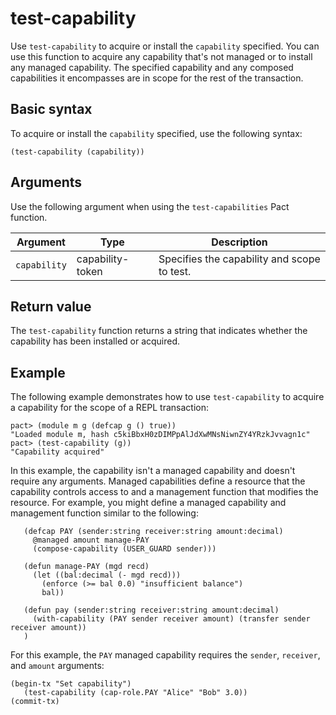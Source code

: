 # test-capability

Use `test-capability` to acquire or install the `capability` specified.
You can use this function to acquire any capability that's not managed or to install any managed capability.
The specified capability and any composed capabilities it encompasses are in scope for the rest of the transaction.

## Basic syntax

To acquire or install the `capability` specified, use the following syntax:

```pact
(test-capability (capability))
```

## Arguments

Use the following argument when using the `test-capabilities` Pact function.

| Argument | Type | Description |
|----------|------|------------ |
| `capability` | capability-token | Specifies the capability and scope to test. |

## Return value

The `test-capability` function returns a string that indicates whether the capability has been installed or acquired.

## Example

The following example demonstrates how to use `test-capability` to acquire a capability for the scope of a REPL transaction:

```pact
pact> (module m g (defcap g () true))
"Loaded module m, hash c5kiBbxH0zDIMPpAlJdXwMNsNiwnZY4YRzkJvvagn1c"
pact> (test-capability (g))
"Capability acquired"
```

In this example, the capability isn't a managed capability and doesn't require any arguments.
Managed capabilities define a resource that the capability controls access to and a management function that modifies the resource.
For example, you might define a managed capability and management function similar to the following:

```pact
   (defcap PAY (sender:string receiver:string amount:decimal)
     @managed amount manage-PAY
     (compose-capability (USER_GUARD sender)))
 
   (defun manage-PAY (mgd recd)
     (let ((bal:decimal (- mgd recd)))
       (enforce (>= bal 0.0) "insufficient balance")
       bal))
 
   (defun pay (sender:string receiver:string amount:decimal)
     (with-capability (PAY sender receiver amount) (transfer sender receiver amount))
   )
```

For this example, the `PAY` managed capability requires the `sender`, `receiver`, and `amount` arguments:

```pact
(begin-tx "Set capability")
   (test-capability (cap-role.PAY "Alice" "Bob" 3.0))
(commit-tx)
```